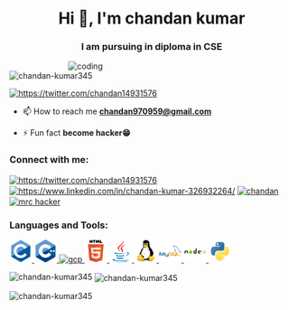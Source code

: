 <h1 align="center">Hi 👋, I'm chandan kumar</h1>
<h3 align="center">I am pursuing in diploma in CSE</h3>
<img align="right" alt="coding" width="400" src="https://media3.giphy.com/media/bGgsc5mWoryfgKBx1u/200w.gif?cid=6c09b952gxyzxxklbf0gzk3y4lars9d90si7hn2ud89ogtxh&rid=200w.gif&ct=g">
<p align="left"> <img src="https://komarev.com/ghpvc/?username=chandan-kumar345&label=Profile%20views&color=0e75b6&style=flat" alt="chandan-kumar345" /> </p>

<p align="left"> <a href="https://twitter.com/https://twitter.com/chandan14931576" target="blank"><img src="https://img.shields.io/twitter/follow/https://twitter.com/chandan14931576?logo=twitter&style=for-the-badge" alt="https://twitter.com/chandan14931576" /></a> </p>

- 📫 How to reach me **chandan970959@gmail.com**

- ⚡ Fun fact **become hacker😁**

<h3 align="left">Connect with me:</h3>
<p align="left">
<a href="https://twitter.com/https://twitter.com/chandan14931576" target="blank"><img align="center" src="https://raw.githubusercontent.com/rahuldkjain/github-profile-readme-generator/master/src/images/icons/Social/twitter.svg" alt="https://twitter.com/chandan14931576" height="30" width="40" /></a>
<a href="https://linkedin.com/in/https://www.linkedin.com/in/chandan-kumar-326932264/" target="blank"><img align="center" src="https://raw.githubusercontent.com/rahuldkjain/github-profile-readme-generator/master/src/images/icons/Social/linked-in-alt.svg" alt="https://www.linkedin.com/in/chandan-kumar-326932264/" height="30" width="40" /></a>
<a href="https://instagram.com/chandan" target="blank"><img align="center" src="https://raw.githubusercontent.com/rahuldkjain/github-profile-readme-generator/master/src/images/icons/Social/instagram.svg" alt="chandan" height="30" width="40" /></a>
<a href="https://www.youtube.com/c/mrc hacker" target="blank"><img align="center" src="https://raw.githubusercontent.com/rahuldkjain/github-profile-readme-generator/master/src/images/icons/Social/youtube.svg" alt="mrc hacker" height="30" width="40" /></a>
</p>

<h3 align="left">Languages and Tools:</h3>
<p align="left"> <a href="https://www.cprogramming.com/" target="_blank" rel="noreferrer"> <img src="https://raw.githubusercontent.com/devicons/devicon/master/icons/c/c-original.svg" alt="c" width="40" height="40"/> </a> <a href="https://www.w3schools.com/cpp/" target="_blank" rel="noreferrer"> <img src="https://raw.githubusercontent.com/devicons/devicon/master/icons/cplusplus/cplusplus-original.svg" alt="cplusplus" width="40" height="40"/> </a> <a href="https://cloud.google.com" target="_blank" rel="noreferrer"> <img src="https://www.vectorlogo.zone/logos/google_cloud/google_cloud-icon.svg" alt="gcp" width="40" height="40"/> </a> <a href="https://www.w3.org/html/" target="_blank" rel="noreferrer"> <img src="https://raw.githubusercontent.com/devicons/devicon/master/icons/html5/html5-original-wordmark.svg" alt="html5" width="40" height="40"/> </a> <a href="https://www.java.com" target="_blank" rel="noreferrer"> <img src="https://raw.githubusercontent.com/devicons/devicon/master/icons/java/java-original.svg" alt="java" width="40" height="40"/> </a> <a href="https://www.linux.org/" target="_blank" rel="noreferrer"> <img src="https://raw.githubusercontent.com/devicons/devicon/master/icons/linux/linux-original.svg" alt="linux" width="40" height="40"/> </a> <a href="https://www.mysql.com/" target="_blank" rel="noreferrer"> <img src="https://raw.githubusercontent.com/devicons/devicon/master/icons/mysql/mysql-original-wordmark.svg" alt="mysql" width="40" height="40"/> </a> <a href="https://nodejs.org" target="_blank" rel="noreferrer"> <img src="https://raw.githubusercontent.com/devicons/devicon/master/icons/nodejs/nodejs-original-wordmark.svg" alt="nodejs" width="40" height="40"/> </a> <a href="https://www.python.org" target="_blank" rel="noreferrer"> <img src="https://raw.githubusercontent.com/devicons/devicon/master/icons/python/python-original.svg" alt="python" width="40" height="40"/> </a> </p>

<p><img align="left" src="https://github-readme-stats.vercel.app/api/top-langs?username=chandan-kumar345&show_icons=true&locale=en&layout=compact" alt="chandan-kumar345" /></p>

<p>&nbsp;<img align="center" src="https://github-readme-stats.vercel.app/api?username=chandan-kumar345&show_icons=true&locale=en" alt="chandan-kumar345" /></p>

<p><img align="center" src="https://github-readme-streak-stats.herokuapp.com/?user=chandan-kumar345&" alt="chandan-kumar345" /></p>
